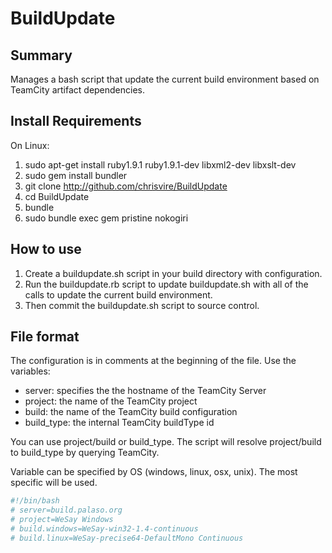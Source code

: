 BuildUpdate
===========

Summary
-------
Manages a bash script that update the current build environment based on TeamCity artifact dependencies.

Install Requirements
--------------------
On Linux:
1. sudo apt-get install ruby1.9.1 ruby1.9.1-dev libxml2-dev libxslt-dev
2. sudo gem install bundler
3. git clone http://github.com/chrisvire/BuildUpdate
4. cd BuildUpdate
5. bundle
6. sudo bundle exec gem pristine nokogiri

How to use
----------
1. Create a buildupdate.sh script in your build directory with configuration.  
2. Run the buildupdate.rb script to update buildupdate.sh with all of the calls to update the current build environment.  
3. Then commit the buildupdate.sh script to source control.

File format
-----------

The configuration is in comments at the beginning of the file.  Use the variables: 
* server: specifies the the hostname of the TeamCity Server
* project: the name of the TeamCity project
* build: the name of the TeamCity build configuration
* build_type: the internal TeamCity buildType id

You can use project/build or build_type.  The script will resolve project/build to build_type by querying TeamCity.

Variable can be specified by OS (windows, linux, osx, unix).  The most specific will be used.

```bash
#!/bin/bash
# server=build.palaso.org
# project=WeSay Windows
# build.windows=WeSay-win32-1.4-continuous
# build.linux=WeSay-precise64-DefaultMono Continuous
```
